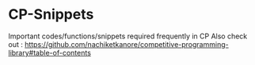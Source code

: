 # CP-Snippets
Important codes/functions/snippets required frequently in CP
Also check out : https://github.com/nachiketkanore/competitive-programming-library#table-of-contents
